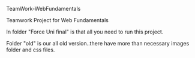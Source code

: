 TeamWork-WebFundamentals

Teamwork Project for Web Fundamentals

In folder "Force Uni final" is that all you need to run this project.

Folder "old" is our all old version..there have more than necessary images folder and css files.
